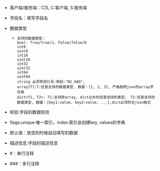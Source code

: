 * 客户端/服务端：C|S, C:客户端, S:服务端

* 字段名：填写字段名

* 数据类型

  * ```
    支持的数据类型：
    bool: True/true/1, False/false/0
    int8
    uint8
    int16
    uint16
    int32
    uint32
    int64
    uint64
    string 必须带双引号:例如:"NI_HAO", 
    array[T]:T:任意支持的数据类型, 数据：[1, 2, 3], 严格按照json的array字符串
    dict<T1, T2>: T1:支持除array, dict以外的任意支持的类型， T2:任意支持的数据类型, 数据：{key1:value, key2:value, ...},dict必须符合json格式
    ```

* 校验:字段的数据校验

* flags:unique:唯一索引，index:索引会创建key, values的字典

* 默认值：放空的时候自动填写的数据

* 描述信息:字段的描述信息

* #：单行注释

* ###：多行注释